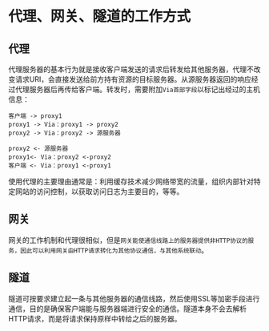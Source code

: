 # 代理、网关、隧道的工作方式

## 代理

代理服务器的基本行为就是接收客户端发送的请求后转发给其他服务器，代理不改变请求URI，会直接发送给前方持有资源的目标服务器。从源服务器返回的响应经过代理服务器后再传给客户端。转发时，需要附加`Via首部字段`以标记出经过的主机信息：

```
客户端 -> proxy1
proxy1 -> Via：proxy1 -> proxy2
proxy2 -> Via：proxy2 -> 源服务器

proxy2 <- 源服务器
proxy1<- Via：proxy2 <-proxy2 
客户端 <- Via：proxy1 <-proxy1
```


使用代理的主要理由通常是：利用缓存技术减少网络带宽的流量，组织内部针对特定网站的访问控制，以获取访问日志为主要目的，等等。

## 网关

网关的工作机制和代理很相似，但是`网关能使通信线路上的服务器提供非HTTP协议的服务，因此可以利用网关由HTTP请求转化为其他协议通信，与其他系统联动`。



## 隧道

隧道可按要求建立起一条与其他服务器的通信线路，然后使用SSL等加密手段进行通信，目的是确保客户端能与服务器端进行安全的通信。隧道本身不会去解析HTTP请求，而是将请求保持原样中转给之后的服务器。